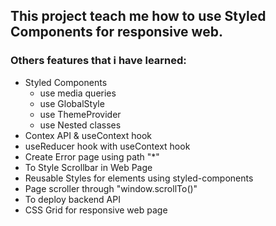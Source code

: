 ## This project teach me how to use Styled Components for responsive web.

### Others features that i have learned:
- Styled Components 
    - use media queries
    - use GlobalStyle
    - use ThemeProvider
    - use Nested classes
- Contex API & useContext hook
- useReducer hook with useContext hook
- Create Error page using path "*"
- To Style Scrollbar in Web Page
- Reusable Styles for elements using styled-components
- Page scroller through "window.scrollTo()"
- To deploy backend API
- CSS Grid for responsive web page


